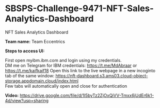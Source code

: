 # SBSPS-Challenge-9471-NFT-Sales-Analytics-Dashboard
NFT Sales Analytics Dashboard

**Team name:** Team Eccentrics

**Steps to access UI:**

First open myibm.ibm.com and login using my credentials.  
DM me on Telegram for IBM credentials: https://t.me/MdAbraar or https://t.me/kaifkaif18
Open this link to the live webpage in a new incoginto tab of the same window: https://nft-dashboard.s3.ams03.cloud-object-storage.appdomain.cloud/index.html  
Few tabs will automatically open and close for authentication  

**Video:**
https://drive.google.com/file/d/1l5byTz2ZjOxQiVV-Tmxx6jUdEr6k1-4d/view?usp=sharing
